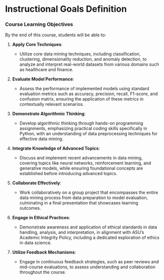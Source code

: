 Instructional Goals Definition
==============================

### Course Learning Objectives
By the end of this course, students will be able to:

1. **Apply Core Techniques**:
   - Utilize core data mining techniques, including classification, clustering, dimensionality reduction, and anomaly detection, to analyze and interpret real-world datasets from various domains such as healthcare and finance.

2. **Evaluate Model Performance**:
   - Assess the performance of implemented models using standard evaluation metrics such as accuracy, precision, recall, F1-score, and confusion matrix, ensuring the application of these metrics in contextually relevant scenarios.

3. **Demonstrate Algorithmic Thinking**:
   - Develop algorithmic thinking through hands-on programming assignments, emphasizing practical coding skills specifically in Python, with an understanding of data preprocessing techniques for effective data mining.

4. **Integrate Knowledge of Advanced Topics**:
   - Discuss and implement recent advancements in data mining, covering topics like neural networks, reinforcement learning, and generative models, while ensuring foundational concepts are established before introducing advanced topics.

5. **Collaborate Effectively**:
   - Work collaboratively on a group project that encompasses the entire data mining process from data preparation to model evaluation, culminating in a final presentation that showcases learning outcomes.

6. **Engage in Ethical Practices**:
   - Demonstrate awareness and application of ethical standards in data handling, analysis, and interpretation, in alignment with ASU’s Academic Integrity Policy, including a dedicated exploration of ethics in data science.

7. **Utilize Feedback Mechanisms**:
   - Engage in continuous feedback strategies, such as peer reviews and mid-course evaluations, to assess understanding and collaboration throughout the course.